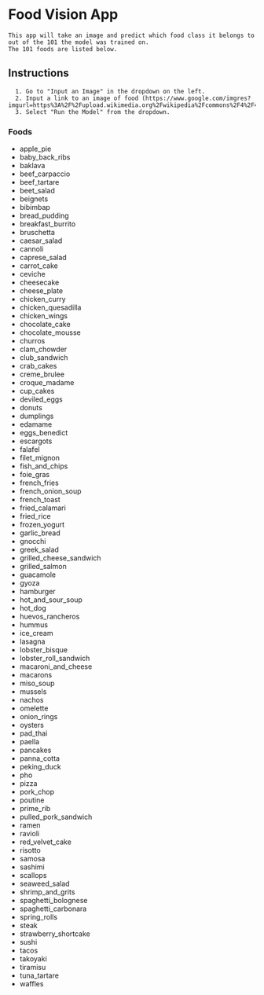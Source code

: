 # Food Vision App
```
This app will take an image and predict which food class it belongs to out of the 101 the model was trained on.
The 101 foods are listed below.
```


## Instructions

```
  1. Go to "Input an Image" in the dropdown on the left.
  2. Input a link to an image of food (https://www.google.com/imgres?imgurl=https%3A%2F%2Fupload.wikimedia.org%2Fwikipedia%2Fcommons%2F4%2F47%2FHamburger_%2528black_bg%2529.jpg&imgrefurl=https%3A%2F%2Fen.wikipedia.org%2Fwiki%2FHamburger&tbnid=QJCl4P91bCh3LM&vet=12ahUKEwiBk9Hm8PDzAhV9FzQIHa5ZDuMQMygCegUIARD7AQ..i&docid=16_CswVDw3XSKM&w=2540&h=1650&q=hamburger&ved=2ahUKEwiBk9Hm8PDzAhV9FzQIHa5ZDuMQMygCegUIARD7AQ)
  3. Select "Run the Model" from the dropdown.
```

### Foods
- apple_pie
- baby_back_ribs
- baklava
- beef_carpaccio
- beef_tartare
- beet_salad
- beignets
- bibimbap
- bread_pudding
- breakfast_burrito
- bruschetta
- caesar_salad
- cannoli
- caprese_salad
- carrot_cake
- ceviche
- cheesecake
- cheese_plate
- chicken_curry
- chicken_quesadilla
- chicken_wings
- chocolate_cake
- chocolate_mousse
- churros
- clam_chowder
- club_sandwich
- crab_cakes
- creme_brulee
- croque_madame
- cup_cakes
- deviled_eggs
- donuts
- dumplings
- edamame
- eggs_benedict
- escargots
- falafel
- filet_mignon
- fish_and_chips
- foie_gras
- french_fries
- french_onion_soup
- french_toast
- fried_calamari
- fried_rice
- frozen_yogurt
- garlic_bread
- gnocchi
- greek_salad
- grilled_cheese_sandwich
- grilled_salmon
- guacamole
- gyoza
- hamburger
- hot_and_sour_soup
- hot_dog
- huevos_rancheros
- hummus
- ice_cream
- lasagna
- lobster_bisque
- lobster_roll_sandwich
- macaroni_and_cheese
- macarons
- miso_soup
- mussels
- nachos
- omelette
- onion_rings
- oysters
- pad_thai
- paella
- pancakes
- panna_cotta
- peking_duck
- pho
- pizza
- pork_chop
- poutine
- prime_rib
- pulled_pork_sandwich
- ramen
- ravioli
- red_velvet_cake
- risotto
- samosa
- sashimi
- scallops
- seaweed_salad
- shrimp_and_grits
- spaghetti_bolognese
- spaghetti_carbonara
- spring_rolls
- steak
- strawberry_shortcake
- sushi
- tacos
- takoyaki
- tiramisu
- tuna_tartare
- waffles